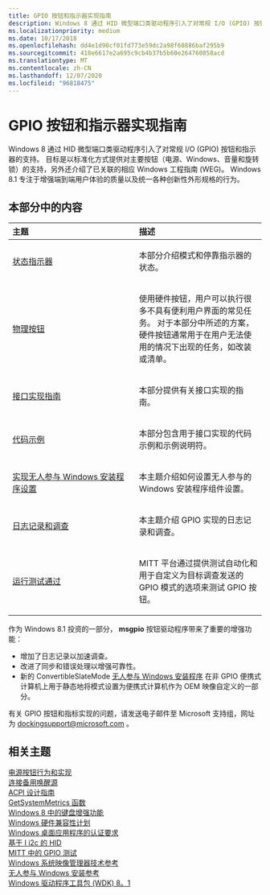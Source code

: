 ```yaml
---
title: GPIO 按钮和指示器实现指南
description: Windows 8 通过 HID 微型端口类驱动程序引入了对常规 I/O (GPIO) 按钮和指示器的支持。
ms.localizationpriority: medium
ms.date: 10/17/2018
ms.openlocfilehash: dd4e1d90cf01fd773e59dc2a98f60886baf295b9
ms.sourcegitcommit: 418e6617e2a695c9cb4b37b5b60e264760858acd
ms.translationtype: MT
ms.contentlocale: zh-CN
ms.lasthandoff: 12/07/2020
ms.locfileid: "96818475"
---
```

# <a name="gpio-buttons-and-indicators-implementation-guide"></a>GPIO 按钮和指示器实现指南


Windows 8 通过 HID 微型端口类驱动程序引入了对常规 I/O (GPIO) 按钮和指示器的支持。 目标是以标准化方式提供对主要按钮（电源、Windows、音量和旋转锁）的支持，另外还介绍了已关联的相应 Windows 工程指南 (WEG)。 Windows 8.1 专注于增强端到端用户体验的质量以及统一各种创新性外形规格的行为。

## <a name="span-idin_this_sectionspanin-this-section"></a><span id="in_this_section"></span>本部分中的内容


<table>
<colgroup>
<col width="50%" />
<col width="50%" />
</colgroup>
<thead>
<tr class="header">
<th align="left">主题</th>
<th align="left">描述</th>
</tr>
</thead>
<tbody>
<tr class="odd">
<td align="left"><p><a href="state-indicators.md" data-raw-source="[State indicators](state-indicators.md)">状态指示器</a></p></td>
<td align="left"><p>本部分介绍模式和停靠指示器的状态。</p></td>
</tr>
<tr class="even">
<td align="left"><p><a href="physical-buttons.md" data-raw-source="[Physical buttons](physical-buttons.md)">物理按钮</a></p></td>
<td align="left"><p>使用硬件按钮，用户可以执行很多不具有便利用户界面的常见任务。 对于本部分中所述的方案，硬件按钮通常用于在用户无法使用的情况下出现的任务，如改装或清单。</p></td>
</tr>
<tr class="odd">
<td align="left"><p><a href="interface-implementation-guidance.md" data-raw-source="[Interface implementation guidance](interface-implementation-guidance.md)">接口实现指南</a></p></td>
<td align="left"><p>本部分提供有关接口实现的指南。</p></td>
</tr>
<tr class="even">
<td align="left"><p><a href="code-samples.md" data-raw-source="[Code samples](code-samples.md)">代码示例</a></p></td>
<td align="left"><p>本部分包含用于接口实现的代码示例和示例说明符。</p></td>
</tr>
<tr class="odd">
<td align="left"><p><a href="implement-the-unattended-windows-setup-setting.md" data-raw-source="[Implement the unattended Windows Setup setting](implement-the-unattended-windows-setup-setting.md)">实现无人参与 Windows 安装程序设置</a></p></td>
<td align="left"><p>本主题介绍如何设置无人参与的 Windows 安装程序组件设置。</p></td>
</tr>
<tr class="even">
<td align="left"><p><a href="logging-and-investigations.md" data-raw-source="[Logging and investigations](logging-and-investigations.md)">日志记录和调查</a></p></td>
<td align="left"><p>本主题介绍 GPIO 实现的日志记录和调查。</p></td>
</tr>
<tr class="odd">
<td align="left"><p><a href="running-test-passes.md" data-raw-source="[Running test passes](running-test-passes.md)">运行测试通过</a></p></td>
<td align="left"><p>MITT 平台通过提供测试自动化和用于自定义为目标调查发送的 GPIO 模式的选项来测试 GPIO 按钮。</p></td>
</tr>
</tbody>
</table>

 

作为 Windows 8.1 投资的一部分， **msgpio** 按钮驱动程序带来了重要的增强功能：

-   增加了日志记录以加速调查。
-   改进了同步和错误处理以增强可靠性。
-   新的 ConvertibleSlateMode [无人参与 Windows 安装程序](/previous-versions/windows/it-pro/windows-8.1-and-8/ff699026(v=win.10)) 在非 GPIO 便携式计算机上用于静态地将模式设置为便携式计算机作为 OEM 映像自定义的一部分。

有关 GPIO 按钮和指标实现的问题，请发送电子邮件至 Microsoft 支持组，网址为 dockingsupport@microsoft.com 。

## <a name="span-idrelated_topicsspanrelated-topics"></a><span id="related_topics"></span>相关主题
[电源按钮行为和实现](/collaborate/connect-redirect?DownloadID=47452)  
[连接备用唤醒源](/collaborate/connect-redirect?DownloadID=49891)  
[ACPI 设计指南](/collaborate/connect-redirect?DownloadID=48755)  
[GetSystemMetrics 函数](/windows/win32/api/winuser/nf-winuser-getsystemmetrics)  
[Windows 8 中的键盘增强功能](/previous-versions/windows/hardware/design/dn613956(v=vs.85))  
[Windows 硬件兼容性计划](/windows-hardware/design/compatibility/index)  
[Windows 桌面应用程序的认证要求](/windows/win32/win_cert/certification-requirements-for-windows-desktop-apps)  
[基于 I i2c 的 HID](../hid/hid-over-i2c-guide.md)  
[MITT 中的 GPIO 测试](../spb/gpio-tests-in-mitt.md)  
[Windows 系统映像管理器技术参考](/previous-versions/windows/it-pro/windows-vista/cc722301(v=ws.10))  
[无人参与 Windows 安装参考](/previous-versions/windows/it-pro/windows-8.1-and-8/ff699026(v=win.10))  
[Windows 驱动程序工具包 (WDK) 8。1](https://go.microsoft.com/fwlink/p/?linkid=310164)

